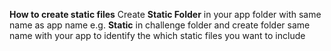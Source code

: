 **How to create static files**
Create **Static Folder** in your app folder with same name as app name
e.g. **Static** in challenge folder and create folder same name with your app to identify the which static files you want to include
